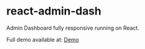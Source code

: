 # react-admin-dash

Admin Dashboard fully responsive running on React.

Full demo available at: [Demo](http://andreslong01.github.io/react-admin-dash)
